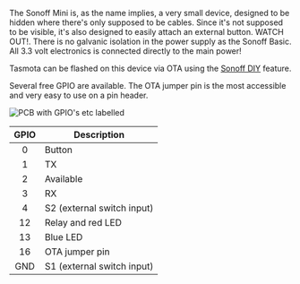 The Sonoff Mini is, as the name implies, a very small device, designed to be hidden where there's only supposed to be cables. Since it's not supposed to be visible, it's also designed to easily attach an external button. WATCH OUT!. There is no galvanic isolation in the power supply as the Sonoff Basic. All 3.3 volt electronics is connected directly to the main power!

Tasmota can be flashed on this device via OTA using the [Sonoff DIY](../Sonoff-DIY.md) feature.

Several free GPIO are available. The OTA jumper pin is the most accessible and very easy to use on a pin header.

![PCB with GPIO's etc labelled](https://user-images.githubusercontent.com/3912017/66733148-dfc3d300-ee5e-11e9-8715-87c8ecb844a7.jpg)

GPIO|Description
:-:|-
0|Button
1|TX
2|Available
3|RX
4|S2 (external switch input)
12|Relay and red LED
13|Blue LED
16|OTA jumper pin
GND|S1 (external switch input)
